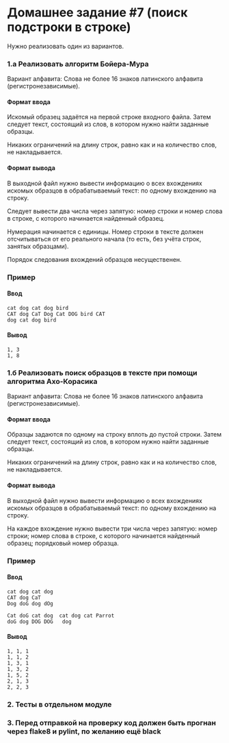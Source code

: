 # Домашнее задание #7 (поиск подстроки в строке)

Нужно реализовать один из вариантов.

### 1.a Реализовать алгоритм Бойера-Мура
Вариант алфавита: Слова не более 16 знаков латинского алфавита (регистронезависимые).

#### Формат ввода
Искомый образец задаётся на первой строке входного файла.
Затем следует текст, состоящий из слов, в котором нужно найти заданные образцы.

Никаких ограничений на длину строк, равно как и на количество слов, не накладывается.

#### Формат вывода
В выходной файл нужно вывести информацию о всех вхождениях искомых образцов в обрабатываемый текст: по одному вхождению на строку.

Следует вывести два числа через запятую: номер строки и номер слова в строке, с которого начинается найденный образец.

Нумерация начинается с единицы. Номер строки в тексте должен отсчитываться от его реального начала (то есть, без учёта строк, занятых образцами).

Порядок следования вхождений образцов несущественен.
### Пример
#### Ввод

```text
cat dog cat dog bird
CAT dog CaT Dog Cat DOG bird CAT
dog cat dog bird
```

#### Вывод

```text
1, 3
1, 8
```

### 1.б Реализовать поиск образцов в тексте при помощи алгоритма Ахо-Корасика
Вариант алфавита: Слова не более 16 знаков латинского алфавита (регистронезависимые).

#### Формат ввода
Образцы задаются по одному на строку вплоть до пустой строки.
Затем следует текст, состоящий из слов, в котором нужно найти заданные образцы.

Никаких ограничений на длину строк, равно как и на количество слов, не накладывается.

#### Формат вывода
В выходной файл нужно вывести информацию о всех вхождениях искомых образцов в обрабатываемый текст: по одному вхождению на строку.

На каждое вхождение нужно вывести три числа через запятую: номер строки; номер слова в строке, с которого начинается найденный образец; порядковый номер образца.

### Пример
#### Ввод

```text
cat dog cat dog
CAT dog CaT
Dog doG dog dOg

Cat doG cat dog  cat dog cat Parrot
doG dog DOG DOG   dog
```

#### Вывод

```text
1, 1, 1
1, 1, 2
1, 3, 1
1, 3, 2
1, 5, 2
2, 1, 3
2, 2, 3
```
### 2. Тесты в отдельном модуле

### 3. Перед отправкой на проверку код должен быть прогнан через flake8 и pylint, по желанию ещё black

